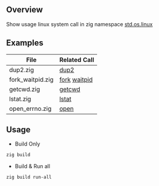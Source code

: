 ## Overview
Show usage linux system call in zig namespace
[std.os.linux](https://ziglang.org/documentation/master/std/#std.os.linux)

## Examples
| File             | Related Call |
| ---------------- | ------------ |
| dup2.zig         | [dup2](https://ziglang.org/documentation/master/std/#std.os.linux.dup2) |
| fork_waitpid.zig | [fork](https://ziglang.org/documentation/master/std/#std.os.linux.fork) [waitpid](https://ziglang.org/documentation/master/std/#std.os.linux.waitpid) |
| getcwd.zig       | [getcwd](https://ziglang.org/documentation/master/std/#std.os.linux.getcwd) |
| lstat.zig        | [lstat](https://ziglang.org/documentation/master/std/#std.os.linux.lstat) |
| open_errno.zig   | [open](https://ziglang.org/documentation/master/std/#std.os.linux.open) |

## Usage
 * Build Only
```sh
zig build
```
 * Build & Run all
```sh
zig build run-all
```
